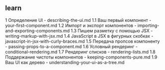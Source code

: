 ## learn

1 Определение UI - describing-the-ui.md
1.1 Ваш первый компонент - your-first-component.md
1.2 Импорт и экспорт компонентов - importing-and-exporting-components.md
1.3 Пишем разметку с помощью JSX - writing-markup-with-jsx.md
1.4 JavaScript в JSX в фигурных скобках - javascript-in-jsx-with-curly-braces.md
1.5 Передача пропсов компоненту - passing-props-to-a-component.md
1.6 Условный рендеринг - conditional-rendering.md
1.7 Рендеринг списков - rendering-lists.md
1.8 Поддержание чистоты компонентов - keeping-components-pure.md
1.9 Ваш UI как дерево - understanding-your-ui-as-a-tree.md
